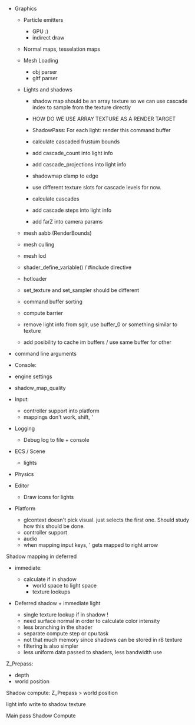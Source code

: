 * Graphics
  - Particle emitters
    - GPU :)
    - indirect draw
  
  - Normal maps, tesselation maps

  - Mesh Loading
    - obj parser
    - gltf parser

  - Lights and shadows
    - shadow map should be an array texture so we can use cascade index to sample from the texture directly
    - HOW DO WE USE ARRAY TEXTURE AS A RENDER TARGET

    - ShadowPass:
      For each light:
        render this command buffer
    
    - calculate cascaded frustum bounds    
    - add cascade_count into light info
    - add cascade_projections into light info
    - shadowmap clamp to edge
    - use different texture slots for cascade levels for now.
    - calculate cascades
    - add cascade steps into light info
    - add farZ into camera params
 
  - mesh aabb (RenderBounds)
  - mesh culling  
  - mesh lod
  - shader_define_variable() / #include directive
  - hotloader
  - set_texture and set_sampler should be different
  - command buffer sorting
  - compute barrier
  - remove light info from sglr, use buffer_0 or something similar to texture
  - add posibility to cache im buffers / use same buffer for other 
 
* command line arguments
  
*  Console:
  - engine settings
   + shadow_map_quality
    
* Input:
  + controller support into platform
  + mappings don't work, shift, '
    
* Logging
  - Debug log to file + console
  
* ECS / Scene
  - lights
  
* Physics

* Editor
  - Draw icons for lights
   
* Platform
  - glcontext doesn't pick visual. just selects the first one. Should study how this should be done.
  - controller support
  - audio 
  - when mapping input keys, ' gets mapped to right arrow

Shadow mapping in deferred

- immediate:
  - calculate if in shadow
    * world space to light space
    * texture lookups

- Deferred shadow + immediate light
  - single texture lookup if in shadow !
  - need surface normal in order to calculate color intensity
  - less branching in the shader
  - separate compute step or cpu task
  - not that much memory since shadows can be stored in r8 texture
  - filtering is also simpler
  - less uniform data passed to shaders, less bandwidth use




Z_Prepass:
  - depth
  - world position


Shadow compute:
  Z_Prepass > world position

  light info
  write to shadow texture


Main pass
  Shadow Compute
  